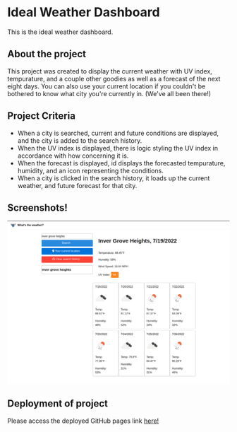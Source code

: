 # Ideal Weather Dashboard
This is the ideal weather dashboard.

## About the project
This project was created to display the current weather with UV index, tempurature, and a couple other goodies as well as a forecast of the next eight days. You can also use your current location if you couldn't be bothered to know what city you're currently in. (We've all been there!)

## Project Criteria

- When a city is searched, current and future conditions are displayed, and the city is added to the search history.
- When the UV index is displayed, there is logic styling the UV index in accordance with how concerning it is.  
- When the forecast is displayed, id displays the forecasted tempurature, humidity, and an icon representing the conditions.
- When a city is clicked in the search history, it loads up the current weather, and future forecast for that city.

## Screenshots!
![Screenshot of deployed site](assets/img/Screenshot.png)

## Deployment of project
Please access the deployed GitHub pages link [here!](https://fixedotter.github.io/idealWeatherDashboard/)
